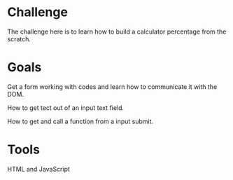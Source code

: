 # Challenge 
The challenge here is to learn how to build a calculator percentage from the scratch. 

# Goals
Get a form working with codes and learn how to communicate it with the DOM.

How to get tect out of an input text field. 

How to get and call a function from a input submit. 

# Tools
HTML and JavaScript


